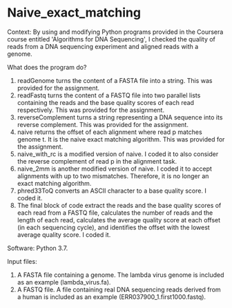 # Naive_exact_matching
Context: By using and modifying Python programs provided in the Coursera course entitled 'Algorithms for DNA Sequencing', I checked the quality of reads from a DNA sequencing experiment and aligned reads with a genome.

What does the program do?
1. readGenome turns the content of a FASTA file into a string. This was provided for the assignment.
2. readFastq turns the content of a FASTQ file into two parallel lists containing the reads and the base quality scores of each read respectively. This was provided for the assignment.
3. reverseComplement turns a string representing a DNA sequence into its reverse complement. This was provided for the assignment.
4. naive returns the offset of each alignment where read p matches genome t. It is the naive exact matching algorithm. This was provided for the assignment.
5. naive_with_rc is a modified version of naive. I coded it to also consider the reverse complement of read p in the alignment task.
6. naive_2mm is another modified version of naive. I coded it to accept alignments with up to two mismatches. Therefore, it is no longer an exact matching algorithm.
7. phred33ToQ converts an ASCII character to a base quality score. I coded it.
8. The final block of code extract the reads and the base quality scores of each read from a FASTQ file, calculates the number of reads and the length of each read, calculates the average quality score at each offset (in each sequencing cycle), and identifies the offset with the lowest average quality score. I coded it.

Software: Python 3.7.

Input files:
1. A FASTA file containing a genome. The lambda virus genome is included as an example (lambda_virus.fa).
2. A FASTQ file. A file containing real DNA sequencing reads derived from a human is included as an example (ERR037900_1.first1000.fastq).
